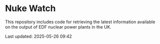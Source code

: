 # Nuke Watch

This repository includes code for retrieving the latest information available on the output of EDF nuclear power plants in the UK.

Last updated: 2025-05-26 09:42